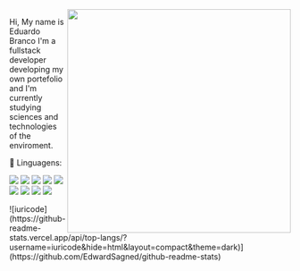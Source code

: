 <img src="https://raw.githubusercontent.com/MicaelliMedeiros/micaellimedeiros/master/image/computer-illustration.png" min-width="400px" max-width="400px" width="400px" align="right">

<p align="left"> 
  Hi, My name is Eduardo Branco
  I'm a fullstack developer developing my own portefolio
  and I'm currently studying sciences and technologies of the enviroment.
</p>

<p align="left">
  🦄 Linguagens:
</p>
<p align="left">
  <img src=https://img.shields.io/badge/Python-14354C?style=for-the-badge&logo=python&logoColor=white>
  <img src=https://img.shields.io/badge/C%23-239120?style=for-the-badge&logo=c-sharp&logoColor=white>
  <img src=https://img.shields.io/badge/.NET-5C2D91?style=for-the-badge&logo=.net&logoColor=white>
  <img src=https://img.shields.io/badge/JavaScript-F7DF1E?style=for-the-badge&logo=javascript&logoColor=black>
  <img src=https://img.shields.io/badge/HTML5-E34F26?style=for-the-badge&logo=html5&logoColor=white>
  <img src=https://img.shields.io/badge/CSS3-1572B6?style=for-the-badge&logo=css3&logoColor=white>
  <img src=https://img.shields.io/badge/Bootstrap-563D7C?style=for-the-badge&logo=bootstrap&logoColor=white>
  <img src=https://img.shields.io/badge/MySQL-00000F?style=for-the-badge&logo=mysql&logoColor=white>
  <img src=https://img.shields.io/badge/React-20232A?style=for-the-badge&logo=react&logoColor=61DAFB>
</p>
<p align="left">
  ![iuricode](https://github-readme-stats.vercel.app/api/top-langs/?username=iuricode&hide=html&layout=compact&theme=dark)](https://github.com/EdwardSagned/github-readme-stats)
</p>
<!---
EdwardSagned/EdwardSagned is a ✨ special ✨ repository because its `README.md` (this file) appears on your GitHub profile.
You can click the Preview link to take a look at your changes.
--->
